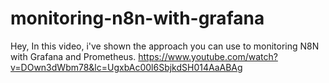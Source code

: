 # monitoring-n8n-with-grafana
Hey, In this video, i've shown the approach you can use to monitoring N8N with Grafana and Prometheus.
https://www.youtube.com/watch?v=DOwn3dWbm78&lc=UgxbAc00l6SbjkdSH014AaABAg
